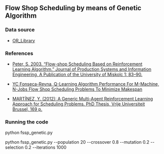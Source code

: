 ## Flow Shop Scheduling by means of Genetic Algorithm

### Data source
 - [OR_Library](http://mistic.heig-vd.ch/taillard/problemes.dir/ordonnancement.dir/ordonnancement.html)

### References
- [Peter, S. 2003. “Flow-shop Scheduling Based on Reinforcement Learning Algorithm.” Journal of Production Systems and Information Engineering, A Publication of the University of Miskolc 1: 83–90.](https://scholar.google.com/scholar_lookup?hl=en&publication_year=2003&pages=83-90&author=S.+Peter&title=Flow-shop+Scheduling+Based+on+Reinforcement+Learning+Algorithm)

-  [YC Fonseca-Reyna, Q-Learning Algorithm Performance For M-Machine, N-Jobs Flow Shop Scheduling Problems To Minimize Makespan](https://scholar.google.com.tw/scholar?hl=zh-TW&as_sdt=0%2C5&q=Q-Learning+Algorithm+Performance+For+M-Machine%2C+N-Job+Flow+Shop+Scheduling+Problems+To+Minimize+Makespan+&btnG=)

- [MARTÍNEZ, Y. (2012): A Generic Multi-Agent Reinforcement Learning Approach for Scheduling Problems. PhD Thesis, Vrije Universiteit Brussel, 169 p.](https://scholar.google.com.tw/scholar?hl=zh-TW&as_sdt=0%2C5&q=A+Generic+Multi-Agent+Reinforcement+Learning+Approach+for+Scheduling+Problems&btnG=)

### Running the code
python fssp_genetic.py

python fssp_genetic.py --population 20 --crossover 0.8 --mutation 0.2 --selection 0.2 --iterations 1000
